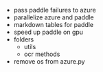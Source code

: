 - pass paddle failures to azure
- parallelize azure and paddle
- markdown tables for paddle
- speed up paddle on gpu
- folders
    - utils
    - ocr methods
- remove os from azure.py